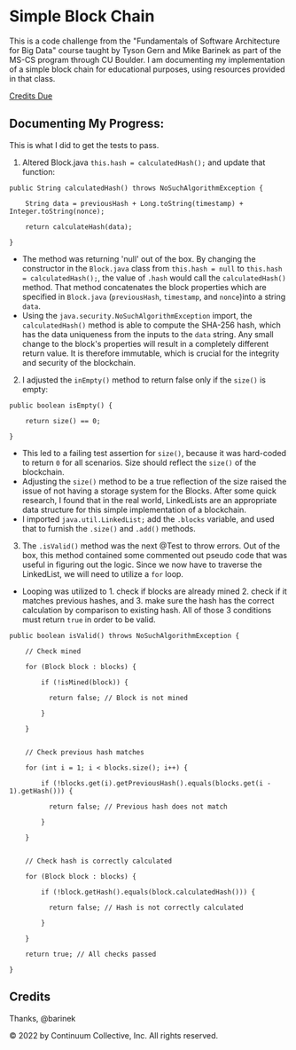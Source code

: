 # Simple Block Chain

This is a code challenge from the "Fundamentals of Software Architecture for Big Data" course taught by Tyson Gern and Mike Barinek as part of the MS-CS program through CU Boulder.  I am documenting my implementation of a simple block chain for educational purposes, using resources provided in that class.

[Credits Due](#credits)

## Documenting My Progress:

This is what I did to get the tests to pass.

1. Altered Block.java `this.hash = calculatedHash();` and update that function:  
```
public String calculatedHash() throws NoSuchAlgorithmException {

	String data = previousHash + Long.toString(timestamp) + Integer.toString(nonce);

	return calculateHash(data);

}
```
- The method was returning 'null' out of the box.  By changing the constructor in the `Block.java` class from `this.hash = null` to `this.hash = calculatedHash();`, the value of `.hash` would call the `calculatedHash()` method.  That method concatenates the block properties which are specified in `Block.java` (`previousHash`, `timestamp`, and `nonce`)into a string `data`.  
- Using the `java.security.NoSuchAlgorithmException` import, the `calculatedHash()` method is able to compute the SHA-256 hash, which has the data uniqueness from the inputs to the `data` string.  Any small change to the block's properties will result in a completely different return value.  It is therefore immutable, which is crucial for the integrity and security of the blockchain.

2. I adjusted the `inEmpty()` method to return false only if the `size()` is empty:
```
public boolean isEmpty() {

	return size() == 0;

}
```
- This led to a failing test assertion for `size()`, because it was hard-coded to return `0` for all scenarios.  Size should reflect the `size()` of the blockchain.  
- Adjusting the `size()` method to be a true reflection of the size raised the issue of not having a storage system for the Blocks.  After some quick research, I found that in the real world, LinkedLists are an appropriate data structure for this simple implementation of a blockchain.  
- I imported `java.util.LinkedList;` add the `.blocks` variable, and used that to furnish the `.size()` and `.add()` methods.

3. The `.isValid()` method was the next @Test to throw errors.  Out of the box, this method contained some commented out pseudo code that was useful in figuring out the logic.  Since we now have to traverse the LinkedList, we will need to utilize a `for` loop.  
- Looping was utilized to 1. check if blocks are already mined 2. check if it matches previous hashes, and 3. make sure the hash has the correct calculation by comparison to existing hash.  All of those 3 conditions must return `true` in order to be valid.
   
```
public boolean isValid() throws NoSuchAlgorithmException {

	// Check mined

	for (Block block : blocks) {

		if (!isMined(block)) {

		  return false; // Block is not mined

		}

	}


	// Check previous hash matches

	for (int i = 1; i < blocks.size(); i++) {

		if (!blocks.get(i).getPreviousHash().equals(blocks.get(i - 1).getHash())) {

		  return false; // Previous hash does not match

		}

	}


	// Check hash is correctly calculated

	for (Block block : blocks) {
	
		if (!block.getHash().equals(block.calculatedHash())) {
		
		  return false; // Hash is not correctly calculated
		
		}
	
	}

	return true; // All checks passed

}
```



## Credits

Thanks, @barinek

© 2022 by Continuum Collective, Inc. All rights reserved.
